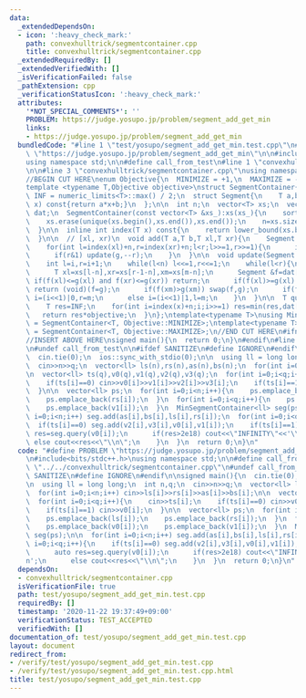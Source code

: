 ```yaml
---
data:
  _extendedDependsOn:
  - icon: ':heavy_check_mark:'
    path: convexhulltrick/segmentcontainer.cpp
    title: convexhulltrick/segmentcontainer.cpp
  _extendedRequiredBy: []
  _extendedVerifiedWith: []
  _isVerificationFailed: false
  _pathExtension: cpp
  _verificationStatusIcon: ':heavy_check_mark:'
  attributes:
    '*NOT_SPECIAL_COMMENTS*': ''
    PROBLEM: https://judge.yosupo.jp/problem/segment_add_get_min
    links:
    - https://judge.yosupo.jp/problem/segment_add_get_min
  bundledCode: "#line 1 \"test/yosupo/segment_add_get_min.test.cpp\"\n#define PROBLEM\
    \ \"https://judge.yosupo.jp/problem/segment_add_get_min\"\n\n#include<bits/stdc++.h>\n\
    using namespace std;\n\n#define call_from_test\n#line 1 \"convexhulltrick/segmentcontainer.cpp\"\
    \n\n#line 3 \"convexhulltrick/segmentcontainer.cpp\"\nusing namespace std;\n#endif\n\
    //BEGIN CUT HERE\nenum Objective{\n  MINIMIZE = +1,\n  MAXIMIZE = -1,\n};\n\n\
    template <typename T,Objective objective>\nstruct SegmentContainer{\n  const T\
    \ INF = numeric_limits<T>::max() / 2;\n  struct Segment{\n    T a,b;\n    T operator()(T\
    \ x) const{return a*x+b;}\n  };\n\n  int n;\n  vector<T> xs;\n  vector<Segment>\
    \ dat;\n  SegmentContainer(const vector<T> &xs_):xs(xs_){\n    sort(xs.begin(),xs.end());\n\
    \    xs.erase(unique(xs.begin(),xs.end()),xs.end());\n    n=xs.size();\n    dat.assign(n<<1,Segment({T(0),INF}));\n\
    \  }\n\n  inline int index(T x) const{\n    return lower_bound(xs.begin(),xs.end(),x)-xs.begin();\n\
    \  }\n\n  // [xl, xr)\n  void add(T a,T b,T xl,T xr){\n    Segment g({a*objective,b*objective});\n\
    \    for(int l=index(xl)+n,r=index(xr)+n;l<r;l>>=1,r>>=1){\n      if(l&1) update(g,l++);\n\
    \      if(r&1) update(g,--r);\n    }\n  }\n\n  void update(Segment g,int i){\n\
    \    int l=i,r=i+1;\n    while(l<n) l<<=1,r<<=1;\n    while(l<r){\n      int m=(l+r)>>1;\n\
    \      T xl=xs[l-n],xr=xs[r-1-n],xm=xs[m-n];\n      Segment &f=dat[i];\n     \
    \ if(f(xl)<=g(xl) and f(xr)<=g(xr)) return;\n      if(f(xl)>=g(xl) and f(xr)>=g(xr))\
    \ return (void)(f=g);\n      if(f(xm)>g(xm)) swap(f,g);\n      if(f(xl)>g(xl))\
    \ i=(i<<1)|0,r=m;\n      else i=(i<<1)|1,l=m;\n    }\n  }\n\n  T query(T x){\n\
    \    T res=INF;\n    for(int i=index(x)+n;i;i>>=1) res=min(res,dat[i](x));\n \
    \   return res*objective;\n  }\n};\ntemplate<typename T>\nusing MinSegmentContainer\
    \ = SegmentContainer<T, Objective::MINIMIZE>;\ntemplate<typename T>\nusing MaxSegmentContainer\
    \ = SegmentContainer<T, Objective::MAXIMIZE>;\n//END CUT HERE\n#ifndef call_from_test\n\
    //INSERT ABOVE HERE\nsigned main(){\n  return 0;\n}\n#endif\n#line 8 \"test/yosupo/segment_add_get_min.test.cpp\"\
    \n#undef call_from_test\n\n#ifdef SANITIZE\n#define IGNORE\n#endif\n\nsigned main(){\n\
    \  cin.tie(0);\n  ios::sync_with_stdio(0);\n\n  using ll = long long;\n  int n,q;\n\
    \  cin>>n>>q;\n  vector<ll> ls(n),rs(n),as(n),bs(n);\n  for(int i=0;i<n;i++) cin>>ls[i]>>rs[i]>>as[i]>>bs[i];\n\
    \n  vector<ll> ts(q),v0(q),v1(q),v2(q),v3(q);\n  for(int i=0;i<q;i++){\n    cin>>ts[i];\n\
    \    if(ts[i]==0) cin>>v0[i]>>v1[i]>>v2[i]>>v3[i];\n    if(ts[i]==1) cin>>v0[i];\n\
    \  }\n\n  vector<ll> ps;\n  for(int i=0;i<n;i++){\n    ps.emplace_back(ls[i]);\n\
    \    ps.emplace_back(rs[i]);\n  }\n  for(int i=0;i<q;i++){\n    ps.emplace_back(v0[i]);\n\
    \    ps.emplace_back(v1[i]);\n  }\n  MinSegmentContainer<ll> seg(ps);\n\n  for(int\
    \ i=0;i<n;i++) seg.add(as[i],bs[i],ls[i],rs[i]);\n  for(int i=0;i<q;i++){\n  \
    \  if(ts[i]==0) seg.add(v2[i],v3[i],v0[i],v1[i]);\n    if(ts[i]==1){\n      auto\
    \ res=seg.query(v0[i]);\n      if(res>2e18) cout<<\"INFINITY\"<<'\\n';\n     \
    \ else cout<<res<<\"\\n\";\n    }\n  }\n  return 0;\n}\n"
  code: "#define PROBLEM \"https://judge.yosupo.jp/problem/segment_add_get_min\"\n\
    \n#include<bits/stdc++.h>\nusing namespace std;\n\n#define call_from_test\n#include\
    \ \"../../convexhulltrick/segmentcontainer.cpp\"\n#undef call_from_test\n\n#ifdef\
    \ SANITIZE\n#define IGNORE\n#endif\n\nsigned main(){\n  cin.tie(0);\n  ios::sync_with_stdio(0);\n\
    \n  using ll = long long;\n  int n,q;\n  cin>>n>>q;\n  vector<ll> ls(n),rs(n),as(n),bs(n);\n\
    \  for(int i=0;i<n;i++) cin>>ls[i]>>rs[i]>>as[i]>>bs[i];\n\n  vector<ll> ts(q),v0(q),v1(q),v2(q),v3(q);\n\
    \  for(int i=0;i<q;i++){\n    cin>>ts[i];\n    if(ts[i]==0) cin>>v0[i]>>v1[i]>>v2[i]>>v3[i];\n\
    \    if(ts[i]==1) cin>>v0[i];\n  }\n\n  vector<ll> ps;\n  for(int i=0;i<n;i++){\n\
    \    ps.emplace_back(ls[i]);\n    ps.emplace_back(rs[i]);\n  }\n  for(int i=0;i<q;i++){\n\
    \    ps.emplace_back(v0[i]);\n    ps.emplace_back(v1[i]);\n  }\n  MinSegmentContainer<ll>\
    \ seg(ps);\n\n  for(int i=0;i<n;i++) seg.add(as[i],bs[i],ls[i],rs[i]);\n  for(int\
    \ i=0;i<q;i++){\n    if(ts[i]==0) seg.add(v2[i],v3[i],v0[i],v1[i]);\n    if(ts[i]==1){\n\
    \      auto res=seg.query(v0[i]);\n      if(res>2e18) cout<<\"INFINITY\"<<'\\\
    n';\n      else cout<<res<<\"\\n\";\n    }\n  }\n  return 0;\n}\n"
  dependsOn:
  - convexhulltrick/segmentcontainer.cpp
  isVerificationFile: true
  path: test/yosupo/segment_add_get_min.test.cpp
  requiredBy: []
  timestamp: '2020-11-22 19:37:49+09:00'
  verificationStatus: TEST_ACCEPTED
  verifiedWith: []
documentation_of: test/yosupo/segment_add_get_min.test.cpp
layout: document
redirect_from:
- /verify/test/yosupo/segment_add_get_min.test.cpp
- /verify/test/yosupo/segment_add_get_min.test.cpp.html
title: test/yosupo/segment_add_get_min.test.cpp
---
```

